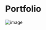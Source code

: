 # Portfolio

![image](https://user-images.githubusercontent.com/77065070/143986384-4f54f7ce-c727-40da-92f0-69cfcb3da9f9.png)

<!-- # About
![image](https://user-images.githubusercontent.com/77065070/143986352-1aeecb19-9e4f-4387-893e-d965e05881ff.png)

-->

<!--
          <div className={styles.projectDiv5}>
            <a
              className={styles.projectDiv}
              href="https://github.com/sheetalsindhu/to-do-redux"
              target="_blank"
              rel="noopener noreferrer"
            >
              <div className={styles.project_title}>
                <h1>To Do</h1>
              </div>
              <div className={styles.project_info}>
                <p>
                  To Do is a task management app to help you stay organized and
                  manage your day-to-day. You can use Microsoft To Do to make
                  shopping lists or task lists, take notes, record collections,
                  plan an event, or set reminders to increase your productivity
                  and focus on what matters to you.
                </p>
              </div>
            </a>
          </div>

          <div className={styles.projectDiv2}>
            <a
              className={styles.projectDiv}
              href="https://github.com/sheetalsindhu/search_movie"
              target="_blank"
              rel="noopener noreferrer"
            >
              <div className={styles.project_title}>
                <h1>Movie Seach Engine</h1>
              </div>
              <div className={styles.project_info}>
                <p>
                  Seach your favourite movies and read all information about
                  movie like release year, movie cast, duration and rating etc.
                  I made this using movie api.
                </p>
              </div>
            </a>
          </div>

          <div className={styles.projectDiv3}>
            <a
              className={styles.projectDiv}
              href="https://github.com/sheetalsindhu/tic-tac-toe"
              target="_blank"
              rel="noopener noreferrer"
            >
              <div className={styles.project_title}>
                <h1>Tic Tac Toe</h1>
              </div>
              <div className={styles.project_info}>
                <p>
                  Tic-tac-toe is a game in which two players take turns in
                  drawing either an ' O' or an ' X' in one square of a grid
                  consisting of nine squares. The winner is the first player to
                  get three of the same symbols in a row.
                </p>
              </div>
            </a>
          </div>  -->
